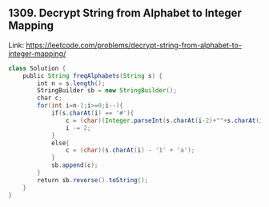 ## 1309. Decrypt String from Alphabet to Integer Mapping
Link: https://leetcode.com/problems/decrypt-string-from-alphabet-to-integer-mapping/

```java
class Solution {
    public String freqAlphabets(String s) {
        int n = s.length();
        StringBuilder sb = new StringBuilder();
        char c;
        for(int i=n-1;i>=0;i--){
            if(s.charAt(i) == '#'){
                c = (char)(Integer.parseInt(s.charAt(i-2)+""+s.charAt(i-1)) + 'j' - 10);
                i -= 2;
            }
            else{
                c = (char)(s.charAt(i) - '1' + 'a');
            }
            sb.append(c);
        }
        return sb.reverse().toString();
    }
}
```
